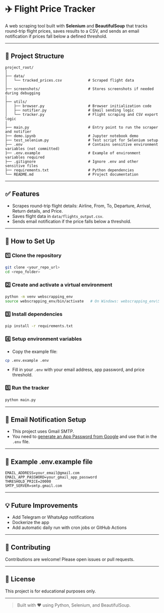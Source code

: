 # ✈️ Flight Price Tracker

A web scraping tool built with **Selenium** and **BeautifulSoup** that tracks round-trip flight prices, saves results to a CSV, and sends an email notification if prices fall below a defined threshold.

---

## 📁 Project Structure
```
project_root/
│
├── data/
│   └── tracked_prices.csv            # Scraped flight data
│
├── screenshots/                      # Stores screenshots if needed during debugging
│
├── utils/
│   ├── browser.py                    # Browser initialization code
│   ├── notifier.py                   # Email sending logic
│   └── tracker.py                    # Flight scraping and CSV export logic
│
├── main.py                           # Entry point to run the scraper and notifier
├── demo.ipynb                        # Jupyter notebook demo
├── test_selenium.py                  # Test script for Selenium setup
├── .env                              # Contains sensitive environment variables (not committed)
├── .env.example                      # Example of environment variables required
├── .gitignore                        # Ignore .env and other sensitive files
├── requirements.txt                  # Python dependencies
└── README.md                         # Project documentation
```

---

## ✅ Features
- Scrapes round-trip flight details: Airline, From, To, Departure, Arrival, Return details, and Price.
- Saves flight data in `data/flights_output.csv`.
- Sends email notification if the price falls below a threshold.

---

## 🚀 How to Set Up

### 1️⃣ Clone the repository
```bash
git clone <your_repo_url>
cd <repo_folder>
```

### 2️⃣ Create and activate a virtual environment
```bash
python -m venv webscrapping_env
source webscrapping_env/bin/activate   # On Windows: webscrapping_env\Scripts\activate
```

### 3️⃣ Install dependencies
```bash
pip install -r requirements.txt
```

### 4️⃣ Setup environment variables
- Copy the example file:
```bash
cp .env.example .env
```
- Fill in your `.env` with your email address, app password, and price threshold.

### 5️⃣ Run the tracker
```bash
python main.py
```

---

## 📧 Email Notification Setup
- This project uses Gmail SMTP.
- You need to [generate an App Password from Google](https://support.google.com/accounts/answer/185833?hl=en) and use that in the `.env` file.

---

## 📜 Example .env.example file
```env
EMAIL_ADDRESS=your_email@gmail.com
EMAIL_APP_PASSWORD=your_gmail_app_password
THRESHOLD_PRICE=20000
SMTP_SERVER=smtp.gmail.com
```

---

## 💡 Future Improvements
- Add Telegram or WhatsApp notifications
- Dockerize the app
- Add automatic daily run with cron jobs or GitHub Actions

---

## 🤝 Contributing
Contributions are welcome! Please open issues or pull requests.

---

## 📄 License
This project is for educational purposes only.

---

> Built with ❤️ using Python, Selenium, and BeautifulSoup.

